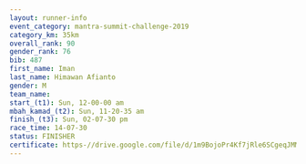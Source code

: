 ```yaml
---
layout: runner-info 
event_category: mantra-summit-challenge-2019 
category_km: 35km 
overall_rank: 90
gender_rank: 76
bib: 487
first_name: Iman
last_name: Himawan Afianto
gender: M
team_name: 
start_(t1): Sun, 12-00-00 am
mbah_kamad_(t2): Sun, 11-20-35 am
finish_(t3): Sun, 02-07-30 pm
race_time: 14-07-30
status: FINISHER
certificate: https-//drive.google.com/file/d/1m9BojoPr4Kf7jRle6SCgeqJMMQK9_V0j/view?usp=sharing
---
```

